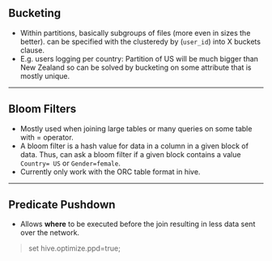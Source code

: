 ## Bucketing

- Within partitions, basically subgroups of files (more even in sizes the better). can be specified with the clusteredy by (```user_id```) into X buckets clause. 
- E.g. users logging per country: Partition of US will be much bigger than New Zealand so can be solved by bucketing on some attribute that is mostly unique. 

***

## Bloom Filters

- Mostly used when joining large tables or many queries on some table with = operator. 
- A bloom filter is a hash value for data in a column in a given block of data. Thus, can ask a bloom filter if a given block contains a value ```Country= US``` or ```Gender=female```.
- Currently only work with the ORC table format in hive.

***

## Predicate Pushdown

- Allows **where** to be executed before the join resulting in less data sent over the network.
> set hive.optimize.ppd=true;


